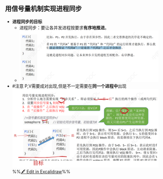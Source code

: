 ## 用信号量机制实现进程同步
- **进程同步的目标**
	- 进程同步：要让各并发进程按要求**有序地推进**。
	- ![](attachments/Pasted%20image%2020220923211745.png)
-  #注意 P,V需要成对出现,但是不一定需要在**同一个进程中**出现
![](attachments/%E4%BA%92%E6%96%A5%E9%94%81%E4%B8%8E%E4%BF%A1%E5%8F%B7%E9%87%8F%202022-09-23%2021.19.03.excalidraw.svg)
%%[🖋 Edit in Excalidraw](attachments/%E4%BA%92%E6%96%A5%E9%94%81%E4%B8%8E%E4%BF%A1%E5%8F%B7%E9%87%8F%202022-09-23%2021.19.03.excalidraw.md)%%